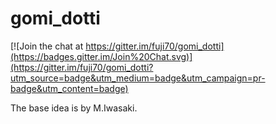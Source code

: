 gomi_dotti
==========

[![Join the chat at https://gitter.im/fuji70/gomi_dotti](https://badges.gitter.im/Join%20Chat.svg)](https://gitter.im/fuji70/gomi_dotti?utm_source=badge&utm_medium=badge&utm_campaign=pr-badge&utm_content=badge)

The base idea is by M.Iwasaki.
